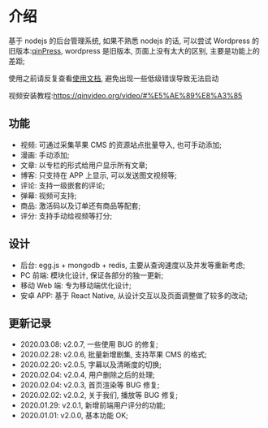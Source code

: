 # 介绍

基于 nodejs 的后台管理系统, 如果不熟悉 nodejs 的话, 可以尝试 Wordpress 的旧版本:[qinPress](https://github.com/Qinmei/qinPress), wordpress 是旧版本, 页面上没有太大的区别, 主要是功能上的差距;

使用之前请反复查看[使用文档](https://qinvideo.org), 避免出现一些低级错误导致无法启动

视频安装教程:https://qinvideo.org/video/#%E5%AE%89%E8%A3%85

## 功能

-   视频: 可通过采集苹果 CMS 的资源站点批量导入, 也可手动添加;
-   漫画: 手动添加;
-   文章: 以专栏的形式给用户显示所有文章;
-   博客: 只支持在 APP 上显示, 可以发送图文视频等;
-   评论: 支持一级嵌套的评论;
-   弹幕: 视频可支持;
-   商品: 激活码以及订单还有商品等配套;
-   评分: 支持手动给视频等打分;

## 设计

-   后台: egg.js + mongodb + redis, 主要从查询速度以及并发等重新考虑;
-   PC 前端: 模块化设计, 保证各部分的独一更新;
-   移动 Web 端: 专为移动端优化设计;
-   安卓 APP: 基于 React Native, 从设计交互以及页面调整做了较多的改动;

## 更新记录

-   2020.03.08: v2.0.7, 一些使用 BUG 的修复;
-   2020.02.28: v2.0.6, 批量新增剧集, 支持苹果 CMS 的格式;
-   2020.02.20: v2.0.5, 字幕以及清晰度的切换;
-   2020.02.04: v2.0.4, 用户删除之后的处理;
-   2020.02.04: v2.0.3, 首页渲染等 BUG 修复;
-   2020.02.02: v2.0.2, 关于我们, 播放等 BUG 修复;
-   2020.01.29: v2.0.1, 新增前端用户评分的功能;
-   2020.01.01: v2.0.0, 基本功能 OK;
